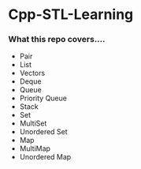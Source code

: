 # Cpp-STL-Learning

### What this repo covers....
- Pair
- List
- Vectors
- Deque
- Queue
- Priority Queue
- Stack
- Set
- MultiSet
- Unordered Set
- Map
- MultiMap
- Unordered Map